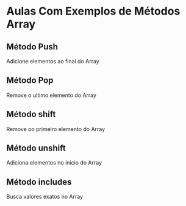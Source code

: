 # Aulas Com Exemplos de Métodos Array

## Método Push 

Adicione elementos ao final do Array 

## Método Pop

Remove o ultimo elemento do Array

## Método shift 

Remove oo primeiro elemento do Array

## Método unshift 

Adiciona elementos no ínicio do Array

## Método includes 

Busca valores exatos no Array